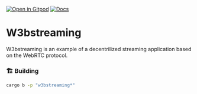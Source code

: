 [![Open in Gitpod](https://img.shields.io/badge/Open_in-Gitpod-white?logo=gitpod)](https://gitpod.io/#FOLDER=w3bstreaming/https://github.com/gear-foundation/dapps)
[![Docs](https://img.shields.io/github/actions/workflow/status/gear-foundation/dapps/contracts.yml?logo=rust&label=docs)](https://dapps.gear.rs/w3bstreaming_io)

# W3bstreaming

W3bstreaming is an example of a decentrilized streaming application based on the WebRTC protocol.

### 🏗️ Building

```sh
cargo b -p "w3bstreaming*"
```
